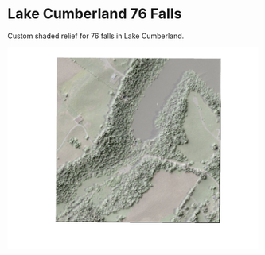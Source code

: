 # Lake Cumberland 76 Falls
Custom shaded relief for 76 falls in Lake Cumberland.

![Something about this image](shadedMap.jpg)

